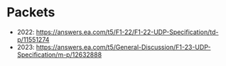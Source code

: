 # Packets

- 2022: https://answers.ea.com/t5/F1-22/F1-22-UDP-Specification/td-p/11551274
- 2023: https://answers.ea.com/t5/General-Discussion/F1-23-UDP-Specification/m-p/12632888